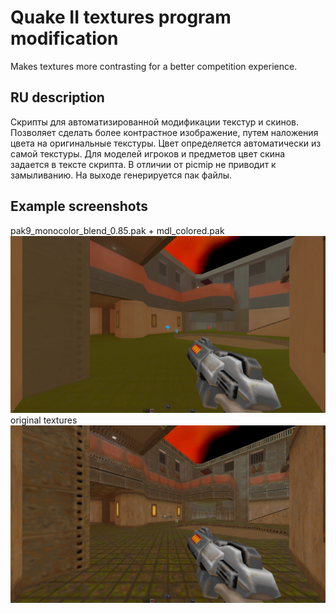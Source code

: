 # Quake II textures program modification
 Makes textures more contrasting for a better competition experience.

## RU description
Скрипты для автоматизированной модификации текстур и скинов.
Позволяет сделать более контрастное изображение, путем наложения цвета на оригинальные текстуры.
Цвет определяется автоматически из самой текстуры.
Для моделей игроков и предметов цвет скина задается в тексте скрипта.
В отличии от picmip не приводит к замыливанию.
На выходе генерируется пак файлы.

## Example screenshots
pak9_monocolor_blend_0.85.pak + mdl_colored.pak
![pak9_monocolor_blend_0.85.pak](https://github.com/vic7or777/py_scripts/blob/main/quake2/pic/quake017.png?raw=true)
original textures
![original textures](https://github.com/vic7or777/py_scripts/blob/main/quake2/pic/quake018.png?raw=true)

